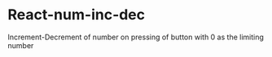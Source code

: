# React-num-inc-dec
Increment-Decrement of number on pressing of button with 0 as the limiting number
